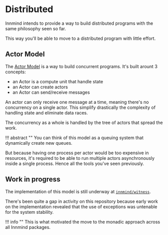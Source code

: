 # Distributed

Innmind intends to provide a way to build distributed programs with the same philosophy seen so far.

This way you'll be able to move to a distributed program with little effort.

## Actor Model

The [Actor Model](https://en.wikipedia.org/wiki/Actor_model) is a way to build concurrent programs. It's built arount 3 concepts:

- an Actor is a compute unit that handle state
- an Actor can create actors
- an Actor can send/receive messages

An actor can only receive one message at a time, meaning there's no concurrency on a single actor. This simplify drastically the complexity of handling state and eliminate data races.

The concurrency as a whole is handled by the tree of actors that spread the work.

!!! abstract ""
    You can think of this model as a queuing system that dynamically create new queues.

But because having one process per actor would be too expensive in resources, it's required to be able to run multiple actors asynchronously inside a single process. Hence all the tools you've seen previously.

## Work in progress

The implementation of this model is still underway at [`innmind/witness`](https://github.com/Innmind/witness).

There's been quite a gap in activity on this repository because early work on the implementation revealed that the use of exceptions was untenable for the system stability.

!!! info ""
    This is what motivated the move to the monadic approach across all Innmind packages.
